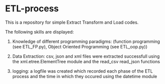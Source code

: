 # ETL-process
This is a repository for simple Extract Transform and Load codes.

The following skills are displayed:

1) Knowledge of different programming paradigms: (function programming (see ETL_FP.py),  Object Oriented Programming (see ETL_oop.py))

2) Data Extraction: csv, json and xml files were extracted successfull using the xml.etree.ElementTree module and the read_csv read_json functions

3) logging: a logfile was created which recorded each phase of the ETL process and the time in which they occured using the datetime module 


